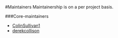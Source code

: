 #Maintainers
Maintainership is on a per project basis.


###Core-maintainers

  - [ColinSullivan1](https://github.com/ColinSullivan1)
  - [derekcollison](https://github.com/derekcollison)